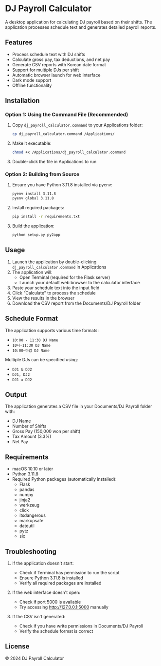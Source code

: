 # DJ Payroll Calculator

A desktop application for calculating DJ payroll based on their shifts. The application processes schedule text and generates detailed payroll reports.

## Features

- Process schedule text with DJ shifts
- Calculate gross pay, tax deductions, and net pay
- Generate CSV reports with Korean date format
- Support for multiple DJs per shift
- Automatic browser launch for web interface
- Dark mode support
- Offline functionality

## Installation

### Option 1: Using the Command File (Recommended)

1. Copy `dj_payroll_calculator.command` to your Applications folder:
   ```bash
   cp dj_payroll_calculator.command /Applications/
   ```

2. Make it executable:
   ```bash
   chmod +x /Applications/dj_payroll_calculator.command
   ```

3. Double-click the file in Applications to run

### Option 2: Building from Source

1. Ensure you have Python 3.11.8 installed via pyenv:
   ```bash
   pyenv install 3.11.8
   pyenv global 3.11.8
   ```

2. Install required packages:
   ```bash
   pip install -r requirements.txt
   ```

3. Build the application:
   ```bash
   python setup.py py2app
   ```

## Usage

1. Launch the application by double-clicking `dj_payroll_calculator.command` in Applications
2. The application will:
   - Open Terminal (required for the Flask server)
   - Launch your default web browser to the calculator interface
3. Paste your schedule text into the input field
4. Click "Calculate" to process the schedule
5. View the results in the browser
6. Download the CSV report from the Documents/DJ Payroll folder

## Schedule Format

The application supports various time formats:
- `10:00 - 11:30 DJ Name`
- `10시-11:30 DJ Name`
- `10:00~마감 DJ Name`

Multiple DJs can be specified using:
- `DJ1 & DJ2`
- `DJ1, DJ2`
- `DJ1 x DJ2`

## Output

The application generates a CSV file in your Documents/DJ Payroll folder with:
- DJ Name
- Number of Shifts
- Gross Pay (150,000 won per shift)
- Tax Amount (3.3%)
- Net Pay

## Requirements

- macOS 10.10 or later
- Python 3.11.8
- Required Python packages (automatically installed):
  - Flask
  - pandas
  - numpy
  - jinja2
  - werkzeug
  - click
  - itsdangerous
  - markupsafe
  - dateutil
  - pytz
  - six

## Troubleshooting

1. If the application doesn't start:
   - Check if Terminal has permission to run the script
   - Ensure Python 3.11.8 is installed
   - Verify all required packages are installed

2. If the web interface doesn't open:
   - Check if port 5000 is available
   - Try accessing http://127.0.0.1:5000 manually

3. If the CSV isn't generated:
   - Check if you have write permissions in Documents/DJ Payroll
   - Verify the schedule format is correct

## License

© 2024 DJ Payroll Calculator
